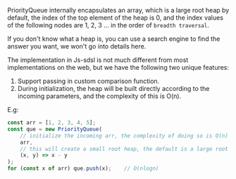PriorityQueue internally encapsulates an array, which is a large root heap by default, the index of the top element of the heap is 0, and the index values of the following nodes are 1, 2, 3 ... in the order of `breadth traversal`.

If you don't know what a heap is, you can use a search engine to find the answer you want, we won't go into details here.

The implementation in Js-sdsl is not much different from most implementations on the web, but we have the following two unique features:

1. Support passing in custom comparison function.
2. During initialization, the heap will be built directly according to the incoming parameters, and the complexity of this is O(n).

E.g:

```javascript
const arr = [1, 2, 3, 4, 5];
const que = new PriorityQueue(
    // initialize the incoming arr, the complexity of doing so is O(n)
    arr,
    // this will create a small root heap, the default is a large root heap
    (x, y) => x - y
);
for (const x of arr) que.push(x);    // O(nlogn)
```

